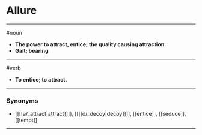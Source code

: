# Allure
---
#noun
- **The power to attract, entice; the quality causing attraction.**
- **Gait; bearing**
---
#verb
- **To entice; to attract.**
---
### Synonyms
- [[[[a/_attract|attract]]]], [[[[d/_decoy|decoy]]]], [[entice]], [[seduce]], [[tempt]]
---
